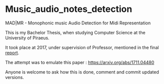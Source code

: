 # Music_audio_notes_detection
MAD|MR - Monophonic music Audio Detection for Midi Representation

This is my Bachelor Thesis, when studying Computer Science at the University of Piraeus.

It took place at 2017, under supervision of Professor, mentioned in the final [report](https://github.com/GioPetro/Music_audio_notes_detection/blob/main/My%20Thesis%20.pdf).

The attempt was to emulate this paper : https://arxiv.org/abs/1711.04480

Anyone is welcome to ask how this is done, comment and commit updated versions.
